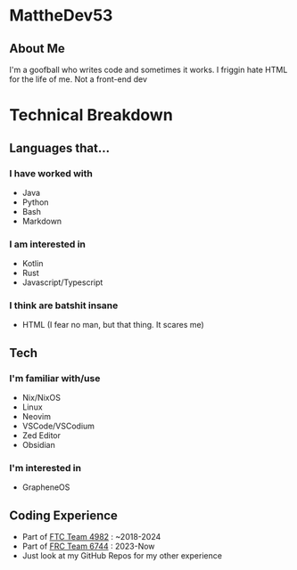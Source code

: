 # MattheDev53

## About Me

I'm a goofball who writes code and sometimes it works. I friggin hate HTML for the life of me. Not a front-end dev

# Technical Breakdown

## Languages that...

### I have worked with

-   Java
-   Python
-   Bash
-   Markdown

### I am interested in

-   Kotlin
-   Rust
-   Javascript/Typescript

### I think are batshit insane

-   HTML (I fear no man, but that thing. It scares me)

## Tech

### I'm familiar with/use

-   Nix/NixOS
-   Linux
-   Neovim
-   VSCode/VSCodium
-   Zed Editor
-   Obsidian

### I'm interested in

-   GrapheneOS

## Coding Experience

-   Part of [FTC Team 4982](https://theorangealliance.org/teams/4982) : ~2018-2024
-   Part of [FRC Team 6744](https://www.thebluealliance.com/team/6744) : 2023-Now
-   Just look at my GitHub Repos for my other experience
